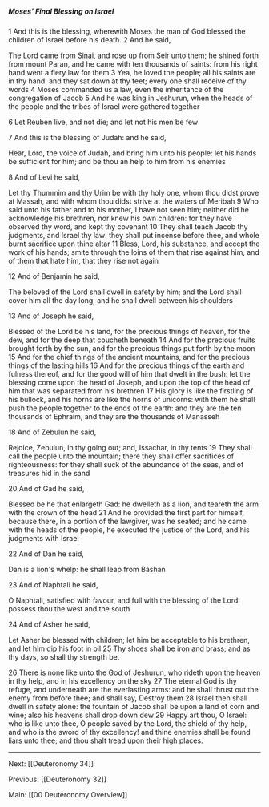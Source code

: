 ##### Moses’ Final Blessing on Israel

1 And this is the blessing, wherewith Moses the man of God blessed the children of Israel before his death. 2 And he said, 

   The Lord came from Sinai, and rose up from Seir unto them; he shined forth from mount Paran, and he came with ten thousands of saints: from his right hand went a fiery law for them 3 Yea, he loved the people; all his saints are in thy hand: and they sat down at thy feet; every one shall receive of thy words 4 Moses commanded us a law, even the inheritance of the congregation of Jacob 5 And he was king in Jeshurun, when the heads of the people and the tribes of Israel were gathered together 

   6 Let Reuben live, and not die; and let not his men be few 

7 And this is the blessing of Judah: and he said, 

   Hear, Lord, the voice of Judah, and bring him unto his people: let his hands be sufficient for him; and be thou an help to him from his enemies 

8 And of Levi he said, 

   Let thy Thummim and thy Urim be with thy holy one, whom thou didst prove at Massah, and with whom thou didst strive at the waters of Meribah 9 Who said unto his father and to his mother, I have not seen him; neither did he acknowledge his brethren, nor knew his own children: for they have observed thy word, and kept thy covenant 10 They shall teach Jacob thy judgments, and Israel thy law: they shall put incense before thee, and whole burnt sacrifice upon thine altar 11 Bless, Lord, his substance, and accept the work of his hands; smite through the loins of them that rise against him, and of them that hate him, that they rise not again 

12 And of Benjamin he said, 

   The beloved of the Lord shall dwell in safety by him; and the Lord shall cover him all the day long, and he shall dwell between his shoulders 

13 And of Joseph he said, 

   Blessed of the Lord be his land, for the precious things of heaven, for the dew, and for the deep that coucheth beneath 14 And for the precious fruits brought forth by the sun, and for the precious things put forth by the moon 15 And for the chief things of the ancient mountains, and for the precious things of the lasting hills 16 And for the precious things of the earth and fulness thereof, and for the good will of him that dwelt in the bush: let the blessing come upon the head of Joseph, and upon the top of the head of him that was separated from his brethren 17 His glory is like the firstling of his bullock, and his horns are like the horns of unicorns: with them he shall push the people together to the ends of the earth: and they are the ten thousands of Ephraim, and they are the thousands of Manasseh 

18 And of Zebulun he said, 

   Rejoice, Zebulun, in thy going out; and, Issachar, in thy tents 19 They shall call the people unto the mountain; there they shall offer sacrifices of righteousness: for they shall suck of the abundance of the seas, and of treasures hid in the sand 

20 And of Gad he said, 

   Blessed be he that enlargeth Gad: he dwelleth as a lion, and teareth the arm with the crown of the head 21 And he provided the first part for himself, because there, in a portion of the lawgiver, was he seated; and he came with the heads of the people, he executed the justice of the Lord, and his judgments with Israel 

22 And of Dan he said, 

   Dan is a lion's whelp: he shall leap from Bashan 

23 And of Naphtali he said, 

   O Naphtali, satisfied with favour, and full with the blessing of the Lord: possess thou the west and the south 

24 And of Asher he said, 

   Let Asher be blessed with children; let him be acceptable to his brethren, and let him dip his foot in oil 25 Thy shoes shall be iron and brass; and as thy days, so shall thy strength be. 

   26 There is none like unto the God of Jeshurun, who rideth upon the heaven in thy help, and in his excellency on the sky 27 The eternal God is thy refuge, and underneath are the everlasting arms: and he shall thrust out the enemy from before thee; and shall say, Destroy them 28 Israel then shall dwell in safety alone: the fountain of Jacob shall be upon a land of corn and wine; also his heavens shall drop down dew 29 Happy art thou, O Israel: who is like unto thee, O people saved by the Lord, the shield of thy help, and who is the sword of thy excellency! and thine enemies shall be found liars unto thee; and thou shalt tread upon their high places.

---
Next: [[Deuteronomy 34]]

Previous: [[Deuteronomy 32]]

Main: [[00 Deuteronomy Overview]]